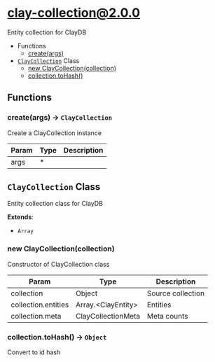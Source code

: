 # clay-collection@2.0.0

Entity collection for ClayDB

+ Functions
  + [create(args)](#clay-collection-function-create)
+ [`ClayCollection`](#clay-collection-class) Class
  + [new ClayCollection(collection)](#clay-collection-class-clay-collection-constructor)
  + [collection.toHash()](#clay-collection-class-clay-collection-toHash)

## Functions

<a class='md-heading-link' name="clay-collection-function-create" ></a>

### create(args) -> `ClayCollection`

Create a ClayCollection instance

| Param | Type | Description |
| ----- | --- | -------- |
| args | * |  |



<a class='md-heading-link' name="clay-collection-class"></a>

## `ClayCollection` Class

Entity collection class for ClayDB

**Extends**:

+ `Array`



<a class='md-heading-link' name="clay-collection-class-clay-collection-constructor" ></a>

### new ClayCollection(collection)

Constructor of ClayCollection class

| Param | Type | Description |
| ----- | --- | -------- |
| collection | Object | Source collection |
| collection.entities | Array.&lt;ClayEntity&gt; | Entities |
| collection.meta | ClayCollectionMeta | Meta counts |


<a class='md-heading-link' name="clay-collection-class-clay-collection-toHash" ></a>

### collection.toHash() -> `Object`

Convert to id hash



